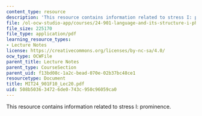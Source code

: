 ```yaml
---
content_type: resource
description: 'This resource contains information related to stress I: prominence. '
file: /ol-ocw-studio-app/courses/24-901-language-and-its-structure-i-phonology-fall-2010/508b503634726de0743c950c96059ca0_MIT24_901F10_Lec20.pdf
file_size: 225170
file_type: application/pdf
learning_resource_types:
- Lecture Notes
license: https://creativecommons.org/licenses/by-nc-sa/4.0/
ocw_type: OCWFile
parent_title: Lecture Notes
parent_type: CourseSection
parent_uid: f13bd08c-1a2c-bead-070e-02b37bc48ce1
resourcetype: Document
title: MIT24_901F10_Lec20.pdf
uid: 508b5036-3472-6de0-743c-950c96059ca0
---
```

This resource contains information related to stress I: prominence. 